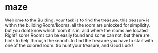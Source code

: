 # maze

Welcome to the Building. 
your task is to find the treasure.
this treasure is within the building Room/Rooms. all the room are unlocked for simplicity. 
but you dont know which room it is in, and where the rooms are located Right? some Rooms can be easily found and some can not, 
but there are hints to help through the search. to find the treasure you have to start with one of the colored room.
Go hunt your treasure, and Good Luck!

